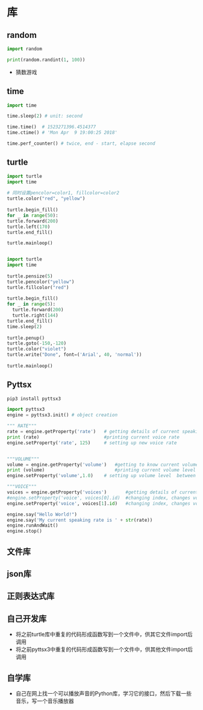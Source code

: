 # 库

## random

```python
import random

print(random.randint(1, 100))
```

- 猜数游戏

## time

```python
import time

time.sleep(2) # unit: second

time.time()  # 1523271396.4514377
time.ctime() # 'Mon Apr  9 19:00:25 2018'

time.perf_counter() # twice, end - start, elapse second
```

## turtle

```python
import turtle
import time
 
# 同时设置pencolor=color1, fillcolor=color2
turtle.color("red", "yellow")
 
turtle.begin_fill()
for _ in range(50):
turtle.forward(200)
turtle.left(170)
turtle.end_fill()

turtle.mainloop()
```

```python

import turtle
import time
 
turtle.pensize(5)
turtle.pencolor("yellow")
turtle.fillcolor("red")
 
turtle.begin_fill()
for _ in range(5):
  turtle.forward(200)
  turtle.right(144)
turtle.end_fill()
time.sleep(2)
 
turtle.penup()
turtle.goto(-150,-120)
turtle.color("violet")
turtle.write("Done", font=('Arial', 40, 'normal'))
 
turtle.mainloop()
```

## Pyttsx

```sh
pip3 install pyttsx3
```

```python
import pyttsx3
engine = pyttsx3.init() # object creation

""" RATE"""
rate = engine.getProperty('rate')   # getting details of current speaking rate
print (rate)                        #printing current voice rate
engine.setProperty('rate', 125)     # setting up new voice rate


"""VOLUME"""
volume = engine.getProperty('volume')   #getting to know current volume level (min=0 and max=1)
print (volume)                          #printing current volume level
engine.setProperty('volume',1.0)    # setting up volume level  between 0 and 1

"""VOICE"""
voices = engine.getProperty('voices')       #getting details of current voice
#engine.setProperty('voice', voices[0].id)  #changing index, changes voices. o for male
engine.setProperty('voice', voices[1].id)   #changing index, changes voices. 1 for female

engine.say("Hello World!")
engine.say('My current speaking rate is ' + str(rate))
engine.runAndWait()
engine.stop()
```

## 文件库

## json库

## 正则表达式库

## 自己开发库

- 将之前turtle库中重复的代码形成函数写到一个文件中，供其它文件import后调用
- 将之前pyttsx3中重复的代码形成函数写到一个文件中，供其他文件import后调用


## 自学库

- 自己在网上找一个可以播放声音的Python库，学习它的接口，然后下载一些音乐，写一个音乐播放器